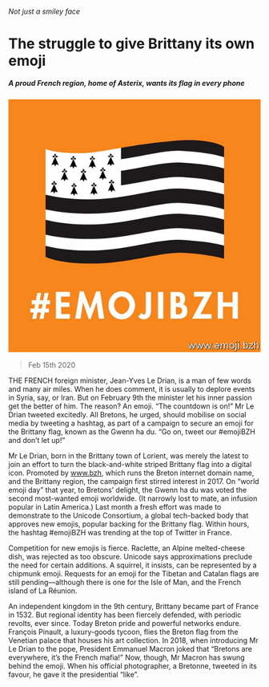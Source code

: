 ###### Not just a smiley face

# The struggle to give Brittany its own emoji 

##### A proud French region, home of Asterix, wants its flag in every phone 

![image](images/20200215_EUP004_0.jpg) 

> Feb 15th 2020 

THE FRENCH foreign minister, Jean-Yves Le Drian, is a man of few words and many air miles. When he does comment, it is usually to deplore events in Syria, say, or Iran. But on February 9th the minister let his inner passion get the better of him. The reason? An emoji. “The countdown is on!” Mr Le Drian tweeted excitedly. All Bretons, he urged, should mobilise on social media by tweeting a hashtag, as part of a campaign to secure an emoji for the Brittany flag, known as the Gwenn ha du. “Go on, tweet our #emojiBZH and don’t let up!”

Mr Le Drian, born in the Brittany town of Lorient, was merely the latest to join an effort to turn the black-and-white striped Brittany flag into a digital icon. Promoted by www.bzh, which runs the Breton internet domain name, and the Brittany region, the campaign first stirred interest in 2017. On “world emoji day” that year, to Bretons’ delight, the Gwenn ha du was voted the second most-wanted emoji worldwide. (It narrowly lost to mate, an infusion popular in Latin America.) Last month a fresh effort was made to demonstrate to the Unicode Consortium, a global tech-backed body that approves new emojis, popular backing for the Brittany flag. Within hours, the hashtag #emojiBZH was trending at the top of Twitter in France.


Competition for new emojis is fierce. Raclette, an Alpine melted-cheese dish, was rejected as too obscure. Unicode says approximations preclude the need for certain additions. A squirrel, it insists, can be represented by a chipmunk emoji. Requests for an emoji for the Tibetan and Catalan flags are still pending—although there is one for the Isle of Man, and the French island of La Réunion.

An independent kingdom in the 9th century, Brittany became part of France in 1532. But regional identity has been fiercely defended, with periodic revolts, ever since. Today Breton pride and powerful networks endure. François Pinault, a luxury-goods tycoon, flies the Breton flag from the Venetian palace that houses his art collection. In 2018, when introducing Mr Le Drian to the pope, President Emmanuel Macron joked that “Bretons are everywhere, it’s the French mafia!” Now, though, Mr Macron has swung behind the emoji. When his official photographer, a Bretonne, tweeted in its favour, he gave it the presidential “like”.

